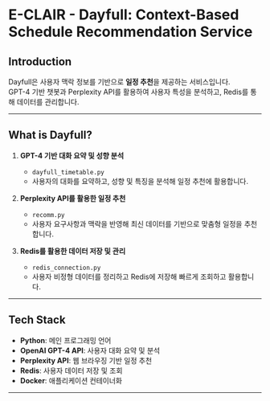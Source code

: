 # E-CLAIR - Dayfull: Context-Based Schedule Recommendation Service  

## Introduction
Dayfull은 사용자 맥락 정보를 기반으로 **일정 추천**을 제공하는 서비스입니다.  
GPT-4 기반 챗봇과 Perplexity API를 활용하여 사용자 특성을 분석하고, Redis를 통해 데이터를 관리합니다.

---

## What is Dayfull?  
1. **GPT-4 기반 대화 요약 및 성향 분석**  
   - `dayfull_timetable.py`  
   - 사용자의 대화를 요약하고, 성향 및 특징을 분석해 일정 추천에 활용합니다.  

2. **Perplexity API를 활용한 일정 추천**  
   - `recomm.py`  
   - 사용자 요구사항과 맥락을 반영해 최신 데이터를 기반으로 맞춤형 일정을 추천합니다.  

3. **Redis를 활용한 데이터 저장 및 관리**  
   - `redis_connection.py`  
   - 사용자 비정형 데이터를 정리하고 Redis에 저장해 빠르게 조회하고 활용합니다.

---

## Tech Stack 
- **Python**: 메인 프로그래밍 언어  
- **OpenAI GPT-4 API**: 사용자 대화 요약 및 분석  
- **Perplexity API**: 웹 브라우징 기반 일정 추천  
- **Redis**: 사용자 데이터 저장 및 조회  
- **Docker**: 애플리케이션 컨테이너화  

---

